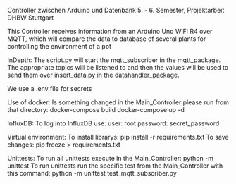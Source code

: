 Controller zwischen Arduino und Datenbank
5. - 6. Semester, Projektarbeit DHBW Stuttgart

This Controller receives information from an Arduino Uno WiFi R4 over MQTT, which will compare the data to database of several plants for controlling the environment of a pot

InDepth:
The script.py will start the mqtt_subscriber in the mqtt_package. The appropriate topics will be listened to and then the values will be used to send them over insert_data.py in the datahandler_package.

We use a .env file for secrets

Use of docker:
Is something changed in the Main_Controller please run from that directory:
docker-compose build
docker-compose up -d

InfluxDB:
To log into InfluxDB use:
user: root
password: secret_password

Virtual environment:
To install librarys: pip install -r requirements.txt
To save changes: pip freeze > requirements.txt

Unittests:
To run all unittests execute in the Main_Controller:
    python -m unittest
To run unittests run the specific test from the Main_Controller with this command:
    python -m unittest test_mqtt_subscriber.py
